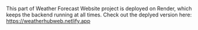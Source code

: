This part of Weather Forecast Website project is deployed on Render, which keeps the backend running at all times. Check out the deplyed version here: https://weatherhubweb.netlify.app

